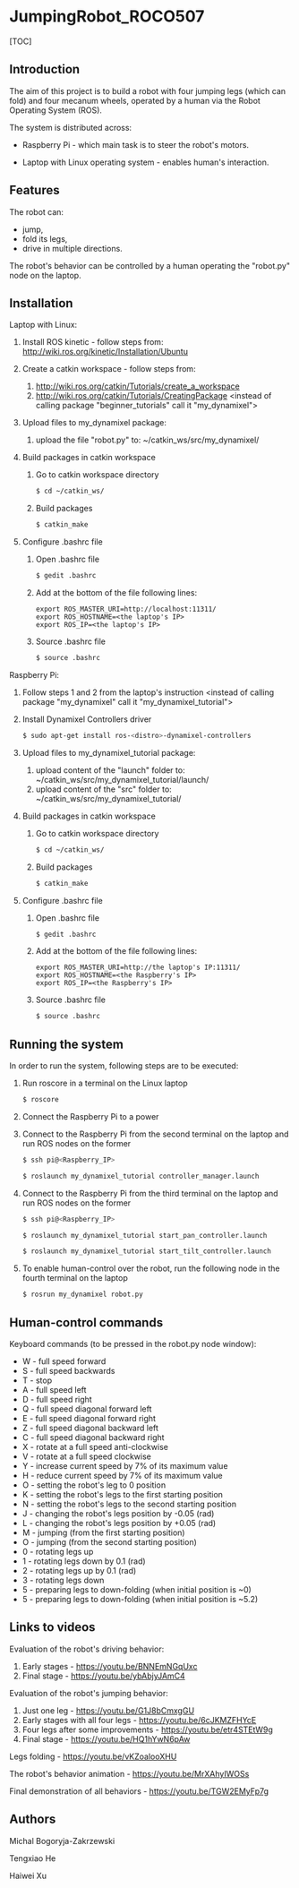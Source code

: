 # JumpingRobot_ROCO507

[TOC]

## Introduction

The aim of this project is to build a robot with four jumping legs (which can fold) and four mecanum wheels, operated by a human via the Robot Operating System (ROS).

The system is distributed across:

 - Raspberry Pi - which main task is to steer the robot's motors.

 - Laptop with Linux operating system - enables human's interaction.



## Features

The robot can:

- jump,
- fold its legs,
- drive in multiple directions.

The robot's behavior can be controlled by a human operating the "robot.py" node on the laptop.

## Installation

Laptop with Linux: 

1. Install ROS kinetic - follow steps from: http://wiki.ros.org/kinetic/Installation/Ubuntu

2. Create a catkin workspace - follow steps from: 

   1. http://wiki.ros.org/catkin/Tutorials/create_a_workspace
   2. http://wiki.ros.org/catkin/Tutorials/CreatingPackage <instead of calling package "beginner_tutorials" call it "my_dynamixel">

3. Upload files to my_dynamixel package:

   1. upload the file "robot.py" to: ~/catkin_ws/src/my_dynamixel/

4. Build packages in catkin workspace

   1. Go to catkin workspace directory

      ```bash
      $ cd ~/catkin_ws/
      ```

   2. Build packages

      ```bash
      $ catkin_make
      ```

5. Configure .bashrc file 

   1. Open .bashrc file

      ```bash
      $ gedit .bashrc
      ```

   2. Add at the bottom of the file following lines:

      ```
      export ROS_MASTER_URI=http://localhost:11311/
      export ROS_HOSTNAME=<the laptop's IP>
      export ROS_IP=<the laptop's IP>
      ```

   3. Source .bashrc file

      ```bash
      $ source .bashrc
      ```


Raspberry Pi:

1. Follow steps 1 and 2 from the laptop's instruction <instead of calling package "my_dynamixel" call it "my_dynamixel_tutorial">

2. Install Dynamixel Controllers driver

   ```bash
   $ sudo apt-get install ros-<distro>-dynamixel-controllers
   ```

3. Upload files to my_dynamixel_tutorial package:

   1. upload content of the "launch" folder to: ~/catkin_ws/src/my_dynamixel_tutorial/launch/
   2. upload content of the "src" folder to: ~/catkin_ws/src/my_dynamixel_tutorial/

4. Build packages in catkin workspace

   1. Go to catkin workspace directory

      ```bash
      $ cd ~/catkin_ws/
      ```

   2. Build packages

      ```bash
      $ catkin_make
      ```

5. Configure .bashrc file 

   1. Open .bashrc file

      ```bash
      $ gedit .bashrc
      ```

   2. Add at the bottom of the file following lines:

      ```
      export ROS_MASTER_URI=http://the laptop's IP:11311/
      export ROS_HOSTNAME=<the Raspberry's IP>
      export ROS_IP=<the Raspberry's IP>
      ```

   3. Source .bashrc file

      ```bash
      $ source .bashrc
      ```


## Running the system

In order to run the system, following steps are to be executed:

1. Run roscore in a terminal on the Linux laptop

   ```bash
   $ roscore
   ```

2. Connect the Raspberry Pi to a power

3. Connect to the Raspberry Pi from the second terminal on the laptop and run ROS nodes on the former

   ```bash
   $ ssh pi@<Raspberry_IP>
   ```

   ```bash
   $ roslaunch my_dynamixel_tutorial controller_manager.launch
   ```

4. Connect to the Raspberry Pi from the third terminal on the laptop and run ROS nodes on the former

   ```bash
   $ ssh pi@<Raspberry_IP>
   ```

   ```bash
   $ roslaunch my_dynamixel_tutorial start_pan_controller.launch
   ```

   ```bash
   $ roslaunch my_dynamixel_tutorial start_tilt_controller.launch
   ```

5. To enable human-control over the robot, run the following node in the fourth terminal on the laptop

   ```bash
   $ rosrun my_dynamixel robot.py
   ```


## Human-control commands

Keyboard commands (to be pressed in the robot.py node window):

- W - full speed forward
- S - full speed backwards
- T - stop
- A - full speed left
- D - full speed right
- Q - full speed diagonal forward left
- E - full speed diagonal forward right
- Z - full speed diagonal backward left
- C - full speed diagonal backward right
- X - rotate at a full speed anti-clockwise
- V - rotate at a full speed clockwise
- Y - increase current speed by 7% of its maximum value
- H - reduce current speed by 7% of its maximum value
- O - setting the robot's leg to 0 position
- K - setting the robot's legs to the first starting position
- N - setting the robot's legs to the second starting position
- J - changing the robot's legs position by -0.05 (rad)
- L - changing the robot's legs position by +0.05 (rad)
- M - jumping (from the first starting position)
- O - jumping (from the second starting position)
- 0 - rotating legs up
- 1 - rotating legs down by 0.1 (rad)
- 2 - rotating legs up by 0.1 (rad)
- 3 - rotating legs down 
- 5 - preparing legs to down-folding (when initial position is ~0)
- 5 - preparing legs to down-folding (when initial position is ~5.2)

## Links to videos

Evaluation of the robot's driving behavior:

1. Early stages - <https://youtu.be/BNNEmNGqUxc>
2. Final stage - <https://youtu.be/ybAbjyJAmC4>

Evaluation of the robot's jumping behavior:

1. Just one leg - https://youtu.be/G1J8bCmxgGU
3. Early stages with all four legs - https://youtu.be/6cJKMZFHYcE
4. Four legs after some improvements - https://youtu.be/etr4STEtW9g
5. Final stage - https://youtu.be/HQ1hYwN6pAw

Legs folding - https://youtu.be/vKZoalooXHU

The robot's behavior animation - https://youtu.be/MrXAhyIWOSs

Final demonstration of all behaviors - https://youtu.be/TGW2EMyFp7g

## Authors

Michal Bogoryja-Zakrzewski 

Tengxiao He 

Haiwei Xu 